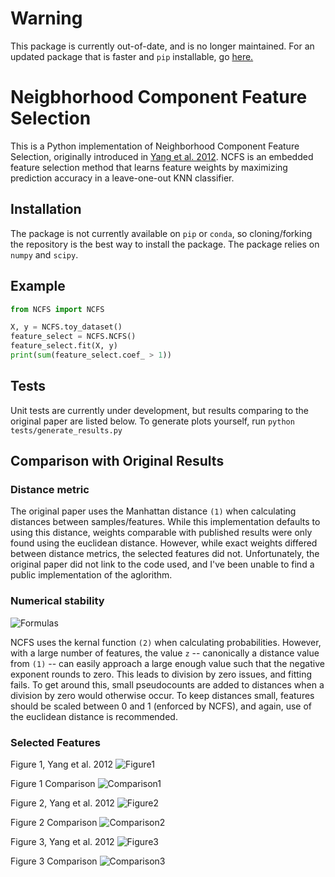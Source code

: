 # Warning

This package is currently out-of-date, and is no longer maintained. For an updated package that is faster and `pip` installable, go [here.](https://github.com/BradhamLab/ncfs)

# Neigbhorhood Component Feature Selection

This is a Python implementation of Neighborhood Component Feature Selection,
originally introduced in [Yang et al. 2012](http://www.jcomputers.us/vol7/jcp0701-19.pdf).
NCFS is an embedded feature selection method that learns feature weights by
maximizing prediction accuracy in a leave-one-out KNN classifier.

## Installation

The package is not currently available on `pip` or `conda`, so cloning/forking
the repository is the best way to install the package. The package relies on
`numpy` and `scipy`. 

## Example

```python
from NCFS import NCFS

X, y = NCFS.toy_dataset()
feature_select = NCFS.NCFS()
feature_select.fit(X, y)
print(sum(feature_select.coef_ > 1))
```

## Tests

Unit tests are currently under development, but results comparing to the
original paper are listed below. To generate plots yourself, run
`python tests/generate_results.py`

## Comparison with Original Results

### Distance metric

The original paper uses the Manhattan distance `(1)` when calculating distances
between samples/features. While this implementation defaults to using this
distance, weights comparable with published results were only found using the
euclidean distance. However, while exact weights differed between distance
metrics, the selected features did not. Unfortunately, the original paper
did not link to the code used, and I've been unable to find a public
implementation of the aglorithm.

### Numerical stability
![Formulas](/images/distance.png)

NCFS uses the kernal function `(2)` when calculating probabilities. However, with
a large number of features, the value `z` -- canonically a distance value from
`(1)` -- can easily approach a large enough value such that the negative
exponent rounds to zero. This leads to division by zero issues, and fitting
fails. To get around this, small pseudocounts are added to distances when a
division by zero would otherwise occur. To keep distances small, features should
be scaled between 0 and 1 (enforced by NCFS), and again, use of the euclidean
distance is recommended.

### Selected Features
Figure 1, Yang et al. 2012
![Figure1](/images/Figure1.png)

Figure 1 Comparison
![Comparison1](/images/figure1_comp.png)

Figure 2, Yang et al. 2012
![Figure2](/images/Figure2.png)

Figure 2 Comparison
![Comparison2](/images/figure2_comp.png)

Figure 3, Yang et al. 2012
![Figure3](/images/Figure3.png)

Figure 3 Comparison
![Comparison3](/images/figure3_comp.png)
